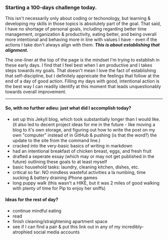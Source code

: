 ### Starting a 100-days challenge today. 

This isn't necessarily only about coding or techonology, but learning & developing my skills in those topics is absolutely part of the goal. 
That said, I have no shortage of personal goals, including regarding better time management, organization & productivity, eating better, and being overall more intentional and behaving more in line with values I have - even if the actions I take don't always align with them. 
**_This is about establishing that alignment._**

The one-liner at the top of the page is the mindset I'm trying to establish in these early days. I find that I feel best when I am productive and I takes steps towards my goals. That doesn't mean I love the fact of establishing that self-discipline, but I definitely appreicate the feelings that follow at the end of a day of good action. Filling my days with good, intentional action is the best way I can readily identify at this moment that leads unquestionably towards overall improvement.

-----
#### So, with no further adieu: just what did I accomplish today?
  - set up this Jekyll blog, which took substantially longer than I would like. (it also led to decent project ideas for me in the future - like moving a blog to it's own storage, and figuring out how to write the post on my own "computer" instead of in GitHub & pushing (is that the word?) the update to the site from the command line.)
  - cracked into the very-basic basics of writing in markdown
  - had an intentional breakfast of chicken breast, eggs, and fresh fruit
  - drafted a seperate essay (which may or may not get published in the future) outlining these goals to at least myself
  - basic household tasks: laundry, cleaning kitchen, dishes, etc.
  - critical so far: NO mindless wasteful activities a la numbing, time sucking & battery draining iPhone games
  - long puppy walk (this wasn't a HIKE, but it was 2 miles of good walking with plenty of time for Pip to enjoy her sniffs)
  
  #### Ideas for the rest of day?
  - continue mindful eating
  - read
  - finish cleaning/straightening apartment space
  - see if I can find a pair & put this link out in any of my incredibly-atrophied social media accounts
